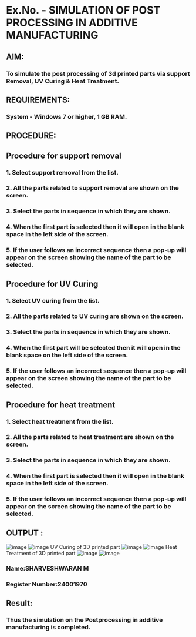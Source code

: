 # Ex.No.  - SIMULATION OF POST PROCESSING IN ADDITIVE MANUFACTURING
 

## AIM: 
### To simulate the post processing of 3d printed parts via support Removal, UV Curing & Heat Treatment.

## REQUIREMENTS:
### System - Windows 7 or higher, 1 GB RAM.

## PROCEDURE:

## Procedure for support removal
### 1.	Select support removal from the list.
### 2.	All the parts related to support removal are shown on the screen.
### 3.	Select the parts in sequence in which they are shown.
### 4.	When the first part is selected then it will open in the blank space in the left side of the screen.
### 5.	If the user follows an incorrect sequence then a pop-up will appear on the screen showing the name of the part to be selected.

## Procedure for UV Curing
### 1.	Select UV curing from the list.
### 2.	All the parts related to UV curing are shown on the screen.
### 3.	Select the parts in sequence in which they are shown.
### 4.	When the first part will be selected then it will open in the blank space on the left side of the screen.
### 5.	If the user follows an incorrect sequence then a pop-up will appear on the screen showing the name of the part to be selected.

## Procedure for heat treatment
### 1.	Select heat treatment from the list.
### 2.	All the parts related to heat treatment are shown on the screen.
### 3.	Select the parts in sequence in which they are shown.
### 4.	When the first part is selected then it will open in the blank space in the left side of the screen.
### 5.	If the user follows an incorrect sequence then a pop-up will appear on the screen showing the name of the part to be selected.

## OUTPUT :
![image](https://github.com/user-attachments/assets/919f6c0d-4a4e-4a84-bed0-0a5b743f689e)
![image](https://github.com/user-attachments/assets/b23f8055-4f6f-4e92-99f0-42c3900696bb)
UV Curing of 3D printed part
![image](https://github.com/user-attachments/assets/636d37d6-11fa-4ae5-997c-e8645d6e813b)
![image](https://github.com/user-attachments/assets/9b5f36c2-a714-496a-9be3-ff4fc754562b)
Heat Treatment of 3D printed part
![image](https://github.com/user-attachments/assets/6f51dbe6-7de7-4e44-9965-f94ba0b283da)
![image](https://github.com/user-attachments/assets/e31328be-9788-4fa4-b306-e5f33bd60b2a)









### Name:SHARVESHWARAN M
### Register Number:24001970

## Result: 
### Thus the simulation on the Postprocessing in additive manufacturing is completed.
